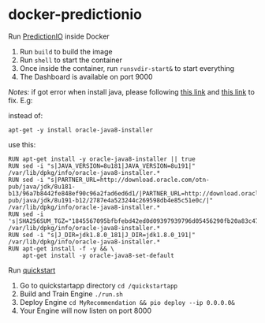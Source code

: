 docker-predictionio
===================

Run [PredictionIO](http://prediction.io) inside Docker

1. Run ```build``` to build the image
2. Run ```shell``` to start the container
3. Once inside the container, run ```runsvdir-start&``` to start everything
4. The Dashboard is available on port 9000

_Notes:_ if got error when install java, please following [this link](https://stackoverflow.com/questions/48301257/how-to-install-oracle-java8-installer-on-docker-debianjessie) and [this link](https://stackoverflow.com/questions/46815897/jdk-8-is-not-installed-error-404-not-found) to fix. E.g: 

instead of:

```
apt-get -y install oracle-java8-installer
```

use this:

```
RUN apt-get install -y oracle-java8-installer || true
RUN sed -i "s|JAVA_VERSION=8u181|JAVA_VERSION=8u191|" /var/lib/dpkg/info/oracle-java8-installer.*
RUN sed -i "s|PARTNER_URL=http://download.oracle.com/otn-pub/java/jdk/8u181-b13/96a7b8442fe848ef90c96a2fad6ed6d1/|PARTNER_URL=http://download.oracle.com/otn-pub/java/jdk/8u191-b12/2787e4a523244c269598db4e85c51e0c/|" /var/lib/dpkg/info/oracle-java8-installer.*
RUN sed -i 's|SHA256SUM_TGZ="1845567095bfbfebd42ed0d09397939796d05456290fb20a83c476ba09f991d3"|SHA256SUM_TGZ="53c29507e2405a7ffdbba627e6d64856089b094867479edc5ede4105c1da0d65"|' /var/lib/dpkg/info/oracle-java8-installer.*
RUN sed -i "s|J_DIR=jdk1.8.0_181|J_DIR=jdk1.8.0_191|" /var/lib/dpkg/info/oracle-java8-installer.*
RUN apt-get install -f -y && \
    apt-get install -y oracle-java8-set-default
```

Run [quickstart](http://predictionio.incubator.apache.org/templates/recommendation/quickstart/)

1. Go to quickstartapp directory ```cd /quickstartapp```
2. Build and Train Engine ```./run.sh```
3. Deploy Engine ```cd MyRecommendation && pio deploy --ip 0.0.0.0&```
4. Your Engine will now listen on port 8000


